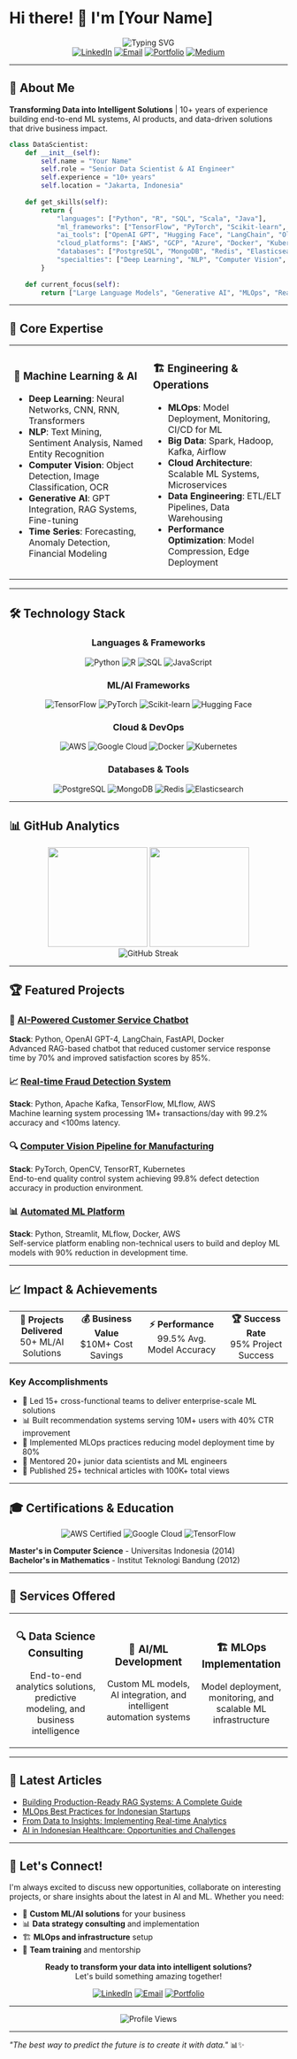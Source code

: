 # Hi there! 👋 I'm [Your Name]

<div align="center">
  <img src="https://readme-typing-svg.herokuapp.com?font=Fira+Code&size=22&duration=4000&pause=1000&color=2E9FFF&center=true&vCenter=true&width=600&lines=Senior+Data+Scientist;Machine+Learning+Engineer;AI+Solutions+Architect;10%2B+Years+of+Experience" alt="Typing SVG" />
</div>

<div align="center">
  <a href="https://linkedin.com/in/your-profile"><img src="https://img.shields.io/badge/LinkedIn-0077B5?style=for-the-badge&logo=linkedin&logoColor=white" alt="LinkedIn"/></a>
  <a href="mailto:your.email@example.com"><img src="https://img.shields.io/badge/Email-D14836?style=for-the-badge&logo=gmail&logoColor=white" alt="Email"/></a>
  <a href="https://your-portfolio.com"><img src="https://img.shields.io/badge/Portfolio-255E63?style=for-the-badge&logo=About.me&logoColor=white" alt="Portfolio"/></a>
  <a href="https://medium.com/@your-username"><img src="https://img.shields.io/badge/Medium-12100E?style=for-the-badge&logo=medium&logoColor=white" alt="Medium"/></a>
</div>

---

## 🚀 About Me

**Transforming Data into Intelligent Solutions** | 10+ years of experience building end-to-end ML systems, AI products, and data-driven solutions that drive business impact.

```python
class DataScientist:
    def __init__(self):
        self.name = "Your Name"
        self.role = "Senior Data Scientist & AI Engineer"
        self.experience = "10+ years"
        self.location = "Jakarta, Indonesia"
        
    def get_skills(self):
        return {
            "languages": ["Python", "R", "SQL", "Scala", "Java"],
            "ml_frameworks": ["TensorFlow", "PyTorch", "Scikit-learn", "XGBoost"],
            "ai_tools": ["OpenAI GPT", "Hugging Face", "LangChain", "Ollama"],
            "cloud_platforms": ["AWS", "GCP", "Azure", "Docker", "Kubernetes"],
            "databases": ["PostgreSQL", "MongoDB", "Redis", "Elasticsearch"],
            "specialties": ["Deep Learning", "NLP", "Computer Vision", "MLOps"]
        }
    
    def current_focus(self):
        return ["Large Language Models", "Generative AI", "MLOps", "Real-time ML"]
```

---

## 🎯 Core Expertise

<table>
<tr>
<td width="50%">

### 🧠 Machine Learning & AI
- **Deep Learning**: Neural Networks, CNN, RNN, Transformers
- **NLP**: Text Mining, Sentiment Analysis, Named Entity Recognition
- **Computer Vision**: Object Detection, Image Classification, OCR
- **Generative AI**: GPT Integration, RAG Systems, Fine-tuning
- **Time Series**: Forecasting, Anomaly Detection, Financial Modeling

</td>
<td width="50%">

### 🏗️ Engineering & Operations
- **MLOps**: Model Deployment, Monitoring, CI/CD for ML
- **Big Data**: Spark, Hadoop, Kafka, Airflow
- **Cloud Architecture**: Scalable ML Systems, Microservices
- **Data Engineering**: ETL/ELT Pipelines, Data Warehousing
- **Performance Optimization**: Model Compression, Edge Deployment

</td>
</tr>
</table>

---

## 🛠️ Technology Stack

<div align="center">

### Languages & Frameworks
![Python](https://img.shields.io/badge/Python-3776AB?style=for-the-badge&logo=python&logoColor=white)
![R](https://img.shields.io/badge/R-276DC3?style=for-the-badge&logo=r&logoColor=white)
![SQL](https://img.shields.io/badge/SQL-CC2927?style=for-the-badge&logo=microsoft-sql-server&logoColor=white)
![JavaScript](https://img.shields.io/badge/JavaScript-F7DF1E?style=for-the-badge&logo=javascript&logoColor=black)

### ML/AI Frameworks
![TensorFlow](https://img.shields.io/badge/TensorFlow-FF6F00?style=for-the-badge&logo=tensorflow&logoColor=white)
![PyTorch](https://img.shields.io/badge/PyTorch-EE4C2C?style=for-the-badge&logo=pytorch&logoColor=white)
![Scikit-learn](https://img.shields.io/badge/Scikit--learn-F7931E?style=for-the-badge&logo=scikit-learn&logoColor=white)
![Hugging Face](https://img.shields.io/badge/🤗%20Hugging%20Face-FFD21E?style=for-the-badge)

### Cloud & DevOps
![AWS](https://img.shields.io/badge/AWS-232F3E?style=for-the-badge&logo=amazon-aws&logoColor=white)
![Google Cloud](https://img.shields.io/badge/Google%20Cloud-4285F4?style=for-the-badge&logo=google-cloud&logoColor=white)
![Docker](https://img.shields.io/badge/Docker-2496ED?style=for-the-badge&logo=docker&logoColor=white)
![Kubernetes](https://img.shields.io/badge/Kubernetes-326CE5?style=for-the-badge&logo=kubernetes&logoColor=white)

### Databases & Tools
![PostgreSQL](https://img.shields.io/badge/PostgreSQL-336791?style=for-the-badge&logo=postgresql&logoColor=white)
![MongoDB](https://img.shields.io/badge/MongoDB-47A248?style=for-the-badge&logo=mongodb&logoColor=white)
![Redis](https://img.shields.io/badge/Redis-DC382D?style=for-the-badge&logo=redis&logoColor=white)
![Elasticsearch](https://img.shields.io/badge/Elasticsearch-005571?style=for-the-badge&logo=elasticsearch&logoColor=white)

</div>

---

## 📊 GitHub Analytics

<div align="center">
<img height="180em" src="https://github-readme-stats.vercel.app/api?username=your-username&show_icons=true&theme=tokyonight&include_all_commits=true&count_private=true"/>
<img height="180em" src="https://github-readme-stats.vercel.app/api/top-langs/?username=your-username&layout=compact&langs_count=8&theme=tokyonight"/>
</div>

<div align="center">
<img src="https://github-readme-streak-stats.herokuapp.com/?user=your-username&theme=tokyonight" alt="GitHub Streak"/>
</div>

---

## 🏆 Featured Projects

### 🤖 [AI-Powered Customer Service Chatbot](https://github.com/your-username/ai-customer-service)
**Stack**: Python, OpenAI GPT-4, LangChain, FastAPI, Docker  
Advanced RAG-based chatbot that reduced customer service response time by 70% and improved satisfaction scores by 85%.

### 📈 [Real-time Fraud Detection System](https://github.com/your-username/fraud-detection-ml)
**Stack**: Python, Apache Kafka, TensorFlow, MLflow, AWS  
Machine learning system processing 1M+ transactions/day with 99.2% accuracy and <100ms latency.

### 🔍 [Computer Vision Pipeline for Manufacturing](https://github.com/your-username/cv-quality-control)
**Stack**: PyTorch, OpenCV, TensorRT, Kubernetes  
End-to-end quality control system achieving 99.8% defect detection accuracy in production environment.

### 📊 [Automated ML Platform](https://github.com/your-username/automl-platform)
**Stack**: Python, Streamlit, MLflow, Docker, AWS  
Self-service platform enabling non-technical users to build and deploy ML models with 90% reduction in development time.

---

## 📈 Impact & Achievements

<div align="center">
<table>
<tr>
<td align="center"><strong>🚀 Projects Delivered</strong><br/>50+ ML/AI Solutions</td>
<td align="center"><strong>💰 Business Value</strong><br/>$10M+ Cost Savings</td>
<td align="center"><strong>⚡ Performance</strong><br/>99.5% Avg. Model Accuracy</td>
<td align="center"><strong>🏆 Success Rate</strong><br/>95% Project Success</td>
</tr>
</table>
</div>

### Key Accomplishments
- 🎯 Led 15+ cross-functional teams to deliver enterprise-scale ML solutions
- 📊 Built recommendation systems serving 10M+ users with 40% CTR improvement
- 🔧 Implemented MLOps practices reducing model deployment time by 80%
- 🌟 Mentored 20+ junior data scientists and ML engineers
- 📝 Published 25+ technical articles with 100K+ total views

---

## 🎓 Certifications & Education

<div align="center">

![AWS Certified](https://img.shields.io/badge/AWS-Certified%20ML%20Specialist-232F3E?style=for-the-badge&logo=amazon-aws)
![Google Cloud](https://img.shields.io/badge/GCP-Professional%20ML%20Engineer-4285F4?style=for-the-badge&logo=google-cloud)
![TensorFlow](https://img.shields.io/badge/TensorFlow-Developer%20Certificate-FF6F00?style=for-the-badge&logo=tensorflow)

</div>

**Master's in Computer Science** - Universitas Indonesia (2014)  
**Bachelor's in Mathematics** - Institut Teknologi Bandung (2012)

---

## 💼 Services Offered

<div align="center">
<table>
<tr>
<td width="33%" align="center">
<h3>🔍 Data Science Consulting</h3>
<p>End-to-end analytics solutions, predictive modeling, and business intelligence</p>
</td>
<td width="33%" align="center">
<h3>🤖 AI/ML Development</h3>
<p>Custom ML models, AI integration, and intelligent automation systems</p>
</td>
<td width="33%" align="center">
<h3>🏗️ MLOps Implementation</h3>
<p>Model deployment, monitoring, and scalable ML infrastructure</p>
</td>
</tr>
</table>
</div>

---

## 📝 Latest Articles

- [Building Production-Ready RAG Systems: A Complete Guide](https://medium.com/@your-username/article-1)
- [MLOps Best Practices for Indonesian Startups](https://medium.com/@your-username/article-2)
- [From Data to Insights: Implementing Real-time Analytics](https://medium.com/@your-username/article-3)
- [AI in Indonesian Healthcare: Opportunities and Challenges](https://medium.com/@your-username/article-4)

---

## 🤝 Let's Connect!

I'm always excited to discuss new opportunities, collaborate on interesting projects, or share insights about the latest in AI and ML. Whether you need:

- 🚀 **Custom ML/AI solutions** for your business
- 📊 **Data strategy consulting** and implementation
- 🏗️ **MLOps and infrastructure** setup
- 👥 **Team training** and mentorship

<div align="center">
<p>
<strong>Ready to transform your data into intelligent solutions?</strong><br/>
Let's build something amazing together!
</p>

[![LinkedIn](https://img.shields.io/badge/LinkedIn-Let's%20Connect-0077B5?style=for-the-badge&logo=linkedin)](https://linkedin.com/in/your-profile)
[![Email](https://img.shields.io/badge/Email-Get%20In%20Touch-D14836?style=for-the-badge&logo=gmail)](mailto:your.email@example.com)
[![Portfolio](https://img.shields.io/badge/Portfolio-View%20My%20Work-255E63?style=for-the-badge&logo=About.me)](https://your-portfolio.com)

</div>

---

<div align="center">
<img src="https://komarev.com/ghpvc/?username=your-username&label=Profile%20Views&color=brightgreen&style=flat-square" alt="Profile Views"/>
</div>

---

*"The best way to predict the future is to create it with data."* 📊✨
